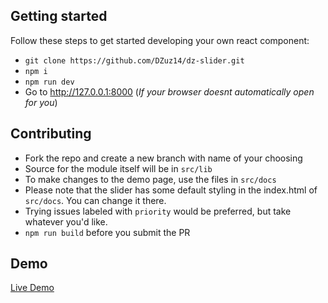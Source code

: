 ## Getting started

Follow these steps to get started developing your own react component:

- `git clone https://github.com/DZuz14/dz-slider.git`
- `npm i`
- `npm run dev`
- Go to http://127.0.0.1:8000 (_If your browser doesnt automatically open for you_)

## Contributing

- Fork the repo and create a new branch with name of your choosing
- Source for the module itself will be in `src/lib`
- To make changes to the demo page, use the files in `src/docs`
- Please note that the slider has some default styling in the index.html of `src/docs`. You can change it there.
- Trying issues labeled with `priority` would be preferred, but take whatever you'd like.
- `npm run build` before you submit the PR

## Demo
[Live Demo](http://danzuzevich.com/dz-slider/)
